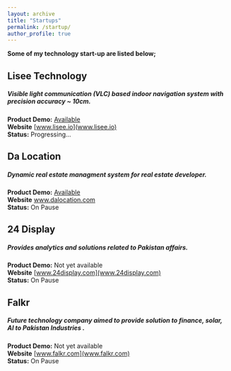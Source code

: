 ```yaml
---
layout: archive
title: "Startups"
permalink: /startup/
author_profile: true
---
```

**Some of my technology start-up are listed below;**

## Lisee Technology 
##### Visible light communication (VLC) based indoor navigation system with precision accuracy ~ 10cm.
**Product Demo:** [Available](https://www.youtube.com/watch?v=rXr3BxniEPI) <br> **Website** [www.lisee.io](www.lisee.io) <br> **Status:** Progressing...
## Da Location 
##### Dynamic real estate managment system for real estate developer.
**Product Demo:** [Available](http://www.dalocation.com/demo) <br> **Website** www.dalocation.com <br> **Status:** On Pause
## 24 Display 
##### Provides analytics and solutions related to Pakistan affairs.
**Product Demo:** Not yet available <br> **Website** [www.24display.com](www.24display.com) <br> **Status:** On Pause 
## Falkr 
##### Future technology company aimed to provide solution to finance, solar, AI to Pakistan Industries .
**Product Demo:** Not yet available <br> **Website** [www.falkr.com](www.falkr.com) <br> **Status:** On Pause
